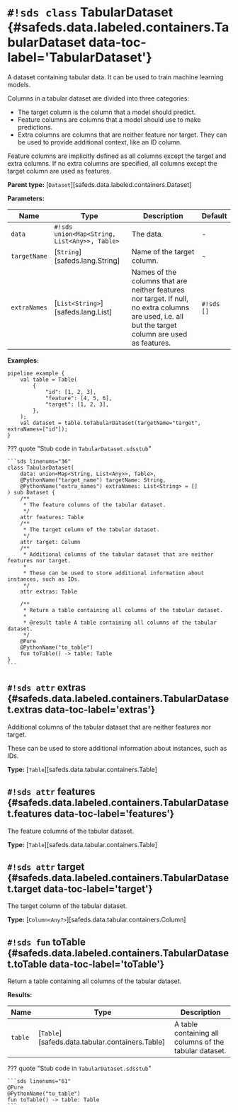 # `#!sds class` TabularDataset {#safeds.data.labeled.containers.TabularDataset data-toc-label='TabularDataset'}

A dataset containing tabular data. It can be used to train machine learning models.

Columns in a tabular dataset are divided into three categories:

- The target column is the column that a model should predict.
- Feature columns are columns that a model should use to make predictions.
- Extra columns are columns that are neither feature nor target. They can be used to provide additional context,
  like an ID column.

Feature columns are implicitly defined as all columns except the target and extra columns. If no extra columns
are specified, all columns except the target column are used as features.

**Parent type:** [`Dataset`][safeds.data.labeled.containers.Dataset]

**Parameters:**

| Name | Type | Description | Default |
|------|------|-------------|---------|
| `data` | `#!sds union<Map<String, List<Any>>, Table>` | The data. | - |
| `targetName` | [`String`][safeds.lang.String] | Name of the target column. | - |
| `extraNames` | [`List<String>`][safeds.lang.List] | Names of the columns that are neither features nor target. If null, no extra columns are used, i.e. all but the target column are used as features. | `#!sds []` |

**Examples:**

```sds
pipeline example {
    val table = Table(
        {
            "id": [1, 2, 3],
            "feature": [4, 5, 6],
            "target": [1, 2, 3],
        },
    );
    val dataset = table.toTabularDataset(targetName="target", extraNames=["id"]);
}
```

??? quote "Stub code in `TabularDataset.sdsstub`"

    ```sds linenums="36"
    class TabularDataset(
        data: union<Map<String, List<Any>>, Table>,
        @PythonName("target_name") targetName: String,
        @PythonName("extra_names") extraNames: List<String> = []
    ) sub Dataset {
        /**
         * The feature columns of the tabular dataset.
         */
        attr features: Table
        /**
         * The target column of the tabular dataset.
         */
        attr target: Column
        /**
         * Additional columns of the tabular dataset that are neither features nor target.
         *
         * These can be used to store additional information about instances, such as IDs.
         */
        attr extras: Table

        /**
         * Return a table containing all columns of the tabular dataset.
         *
         * @result table A table containing all columns of the tabular dataset.
         */
        @Pure
        @PythonName("to_table")
        fun toTable() -> table: Table
    }
    ```

## `#!sds attr` extras {#safeds.data.labeled.containers.TabularDataset.extras data-toc-label='extras'}

Additional columns of the tabular dataset that are neither features nor target.

These can be used to store additional information about instances, such as IDs.

**Type:** [`Table`][safeds.data.tabular.containers.Table]

## `#!sds attr` features {#safeds.data.labeled.containers.TabularDataset.features data-toc-label='features'}

The feature columns of the tabular dataset.

**Type:** [`Table`][safeds.data.tabular.containers.Table]

## `#!sds attr` target {#safeds.data.labeled.containers.TabularDataset.target data-toc-label='target'}

The target column of the tabular dataset.

**Type:** [`Column<Any?>`][safeds.data.tabular.containers.Column]

## `#!sds fun` toTable {#safeds.data.labeled.containers.TabularDataset.toTable data-toc-label='toTable'}

Return a table containing all columns of the tabular dataset.

**Results:**

| Name | Type | Description |
|------|------|-------------|
| `table` | [`Table`][safeds.data.tabular.containers.Table] | A table containing all columns of the tabular dataset. |

??? quote "Stub code in `TabularDataset.sdsstub`"

    ```sds linenums="61"
    @Pure
    @PythonName("to_table")
    fun toTable() -> table: Table
    ```

